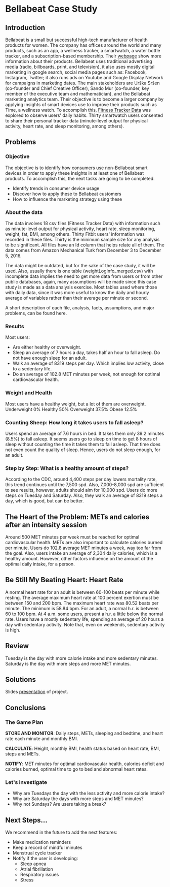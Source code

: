 # Bellabeat Case Study

## Introduction
Bellabeat is a small but successful high-tech manufacturer of health products for women. The company has offices around the world and many products, such as an app, a wellness tracker, a smartwatch, a water bottle tracker, and a subscription-based membership. Their [webpage](https://bellabeat.com/) show more information about their products. Bellabeat uses traditional advertising media (radio, billboards, print, and television), it also uses mostly digital marketing in google search, social media pages such as: Facebook, Instagram, Twitter; it also runs ads on Youtube and Google Display Network for campaigns in marketing dates.
The main stakeholders are Urška Sršen (co-founder and Chief Creative Officer), Sando Mur (co-founder, key member of the executive team and mathematician), and the Bellabeat marketing analytics team.
Their objective is to become a larger company by applying insights of smart devices use to improve their products such as Time, a wellness watch.  To accomplish this, [Fitness Tracker Data](https://www.kaggle.com/arashnic/fitbit) was explored to observe users' daily habits. Thirty smartwatch users consented to share their personal tracker data (minute-level output for physical activity, heart rate, and sleep monitoring, among others).


## Problems
### Objective
The objective is to identify how consumers use non-Bellabeat smart devices in order to apply these insights in at least one of Bellabeat products. To accomplish this, the next tasks are going to be completed.
- Identify trends in consumer device usage
- Discover how to apply these to Bellabeat customers
- How to influence the marketing strategy using these

### About the data
The data involves 18 csv files (Fitness Tracker Data) with information such as minute-level output for physical activity, heart rate, sleep monitoring, weight, fat, BMI, among others. Thirty Fitbit users' information was recorded in these files. Thirty is the minimum sample size for any analysis to be significant. All files have an Id column that helps relate all of them.  The data comes from Amazon Mechanical Turk from December 3 to December 5, 2016.

The data might be outdated, but for the sake of the case study, it will be used. Also, usually there is one table (weightLogInfo_merged.csv) with incomplete data implies the need to get more data from users or from other public databases, again, many assumptions will be made since this case study is made as a data analysis exercise. Most tables used where those with daily data, since it was more useful to know the daily and hourly average of variables rather than their average per minute or second.

A short description of each file, analysis, facts, assumptions, and major problems, can be found here. 

### Results
Most users:
- Are either healthy or overweight.
- Sleep an average of 7 hours a day, takes half an hour to fall asleep. Do not have enough sleep for an adult.
- Walk an average of 8319 steps per day. Which implies low activity, close to a sedentary life.
- Do an average of 102.8 MET minutes per week, not enough for optimal cardiovascular health.

### Weight and Health
Most users have a healthy weight, but a lot of them are overweight.
Underweight 0%
Healthy 50%
Overweight 37.5%
Obese 12.5%

### Counting Sheep: How long it takes users to fall asleep?
Users spend an average of 7.6 hours in bed. It takes them only 39.2 minutes (8.5%) to fall asleep.
It seems users go to sleep on time to get 8 hours of sleep without counting the time it takes them to fall asleep. That time does not even count the quality of sleep. Hence, users do not sleep enough, for an adult. 

### Step by Step: What is a healthy amount of steps?
According to the CDC, around 4,400 steps per day lowers mortality rate, this trend continues until the 7,500 spd. Also, 7,000-8,000 spd are sufficient to see results, however, adults should aim for 10,000 spd.
Users do more steps on Tuesday and Saturday. Also, they walk an average of 8319 steps a day, which is good, but can be better.

## The Heart of the Problem: METs and calories after an intensity session
Around 500 MET minutes per week must be reached for optimal cardiovascular health.  METs are also important to calculate calories burned per minute. Users do 102.8 average MET minutes a week, way too far from the goal. Also, users intake an average of 2,304 daily calories, which is a healthy amount. However, other factors influence on the amount of the optimal daily intake, for a person.

## Be Still My Beating Heart: Heart Rate
A normal heart rate for an adult is between 60-100 beats per minute while resting. The average maximum heart rate at 100 percent exertion must be between 150 and 200 bpm. The maximum heart rate was  80.52 beats per minute.  The minimum is 58.84 bpm. For an adult, a normal h.r. is between 60 to 100 bpm. At 4 a.m. some users, present a h.r. a little below the normal rate. Users have a mostly sedentary life, spending an average of 20 hours a day with sedentary activity. Note that, even on weekends, sedentary activity is high.


## Review
Tuesday is the day with more calorie intake and more sedentary minutes.  Saturday is the day with more steps and more MET minutes.


## Solutions

Slides [presentation](https://docs.google.com/presentation/d/1RpI9FruQ30nTynJisbiWwfcVvknLacR8COnLISjaBTY/edit?usp=sharing) of project.

## Conclusions
### The Game Plan
**STORE AND MONITOR**: Daily steps, METs, sleeping and bedtime, and heart rate each minute and monthly BMI.

**CALCULATE**: Height, monthly BMI, health status based on heart rate, BMI, steps and METs.  

**NOTIFY**: MET minutes for optimal cardiovascular health, calories deficit and calories burned, optimal time to go to bed and abnormal heart rates.

### Let's investigate
- Why are Tuesdays the day with the less activity and more calorie intake?
- Why are Saturday the days with more steps and MET minutes?
- Why not Sundays? Are users taking a break?


## Next Steps...
We recommend in the future to add the next features:
- Make medication reminders
- Keep a record of mindful minutes
- Menstrual cycle tracker
- Notify if the user is developing:
  - Sleep apnea
  - Atrial fibrillation
  - Respiratory issues
  - Stress
